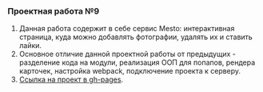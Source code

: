 ### Проектная работа №9
1. Данная работа содержит в себе сервис Mesto: интерактивная страница, куда можно добавлять фотографии, удалять их и ставить лайки.
2. Основное отличие данной проектной работы от предыдущих - разделение кода на модули, реализация ООП для попапов, рендера карточек, настройка webpack, подключение проекта к серверу.
3. [Ссылка на проект в gh-pages](https://borishahn.github.io/mesto/).
